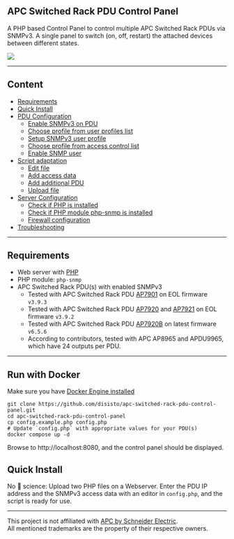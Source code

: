 ## APC Switched Rack PDU Control Panel
A PHP based Control Panel to control multiple APC Switched Rack PDUs via SNMPv3. A single panel to switch (on, off, restart) the attached devices between different states.

<img src="https://github.com/disisto/apc-switched-rack-pdu-control-panel/raw/main/img/0_apc_pdu_control_panel.gif">

---

## Content


- [Requirements](https://github.com/disisto/apc-switched-rack-pdu-control-panel/wiki#requirements)
- [Quick Install](https://github.com/disisto/apc-switched-rack-pdu-control-panel/wiki#quick-install)
- [PDU Configuration](https://github.com/disisto/apc-switched-rack-pdu-control-panel/wiki#pdu-configuration)
  - [Enable SNMPv3 on PDU](https://github.com/disisto/apc-switched-rack-pdu-control-panel/wiki#1-enable-snmpv3-on-pdu)
  - [Choose profile from user profiles list](https://github.com/disisto/apc-switched-rack-pdu-control-panel/wiki#2-choose-profile-from-user-profiles-list)
  - [Setup SNMPv3 user profile](https://github.com/disisto/apc-switched-rack-pdu-control-panel/wiki#3-setup-snmpv3-user-profile)
  - [Choose profile from access control list](https://github.com/disisto/apc-switched-rack-pdu-control-panel/wiki#4-choose-profile-from-access-control-list)
  - [Enable SNMP user](https://github.com/disisto/apc-switched-rack-pdu-control-panel/wiki#5-enable-snmp-user)
- [Script adaptation](https://github.com/disisto/apc-switched-rack-pdu-control-panel/wiki#script-adaptation)
  - [Edit file](https://github.com/disisto/apc-switched-rack-pdu-control-panel/wiki#1-edit-file)
  - [Add access data](https://github.com/disisto/apc-switched-rack-pdu-control-panel/wiki#2-add-access-data)
  - [Add additional PDU](https://github.com/disisto/apc-switched-rack-pdu-control-panel/wiki#3-add-additional-pdu)
  - [Upload file](https://github.com/disisto/apc-switched-rack-pdu-control-panel/wiki#4-upload-file)
- [Server Configuration](https://github.com/disisto/apc-switched-rack-pdu-control-panel/wiki#server-configuration)
  - [Check if PHP is installed](https://github.com/disisto/apc-switched-rack-pdu-control-panel/wiki#1-check-if-php-is-installed)
  - [Check if PHP module php-snmp is installed](https://github.com/disisto/apc-switched-rack-pdu-control-panel/wiki#2-check-if-php-module-php-snmp-is-installed)
  - [Firewall configuration](https://github.com/disisto/apc-switched-rack-pdu-control-panel/wiki#3-firewall-configuration)
- [Troubleshooting](https://github.com/disisto/apc-switched-rack-pdu-control-panel/wiki#troubleshooting)

---

## Requirements
+ Web server with <a href="https://github.com/php/php-src">PHP</a>
+ PHP module: `php-snmp`
+ APC Switched Rack PDU(s) with enabled SNMPv3 
  * Tested with APC Switched Rack PDU <a href="https://www.apc.com/us/en/product/AP7901/rack-pdu-switched-1u-20a-120v-8520/">AP7901</a> on EOL firmware `v3.9.3`
  * Tested with APC Switched Rack PDU <a href="https://www.apc.com/shop/my/en/products/Rack-PDU-Switched-1U-12A-208V-10A-230V-8-C13/P-AP7920">AP7920</a> and <a href="https://www.apc.com/shop/my/en/products/Rack-PDU-Switched-1U-12A-208V-10A-230V-8-C13/P-AP7921">AP7921</a> on EOL firmware `v3.9.2`
  * Tested with APC Switched Rack PDU <a href="https://www.apc.com/shop/my/en/products/Rack-PDU-Switched-1U-12A-208V-10A-230V-8-C13/P-AP7920B">AP7920B</a> on latest firmware `v6.5.6`
  * According to contributors, tested with APC AP8965 and APDU9965, which have 24 outputs per PDU.
---

## Run with Docker

Make sure you have [Docker Engine installed](https://docs.docker.com/engine/install/)

```shell
git clone https://github.com/disisto/apc-switched-rack-pdu-control-panel.git
cd apc-switched-rack-pdu-control-panel
cp config.example.php config.php
# Update `config.php` with appropriate values for your PDU(s)
docker compose up -d
```

Browse to http://localhost:8080, and the control panel should be displayed.

## Quick Install
No&nbsp;🚀&nbsp;science: Upload two PHP files on a Webserver. Enter the PDU IP address and the SNMPv3 access data with an editor in `config.php`, and the script is ready for use.

---
This project is not affiliated with <a href="https://www.apc.com/">APC by Schneider Electric</a>.<br>
All mentioned trademarks are the property of their respective owners.
